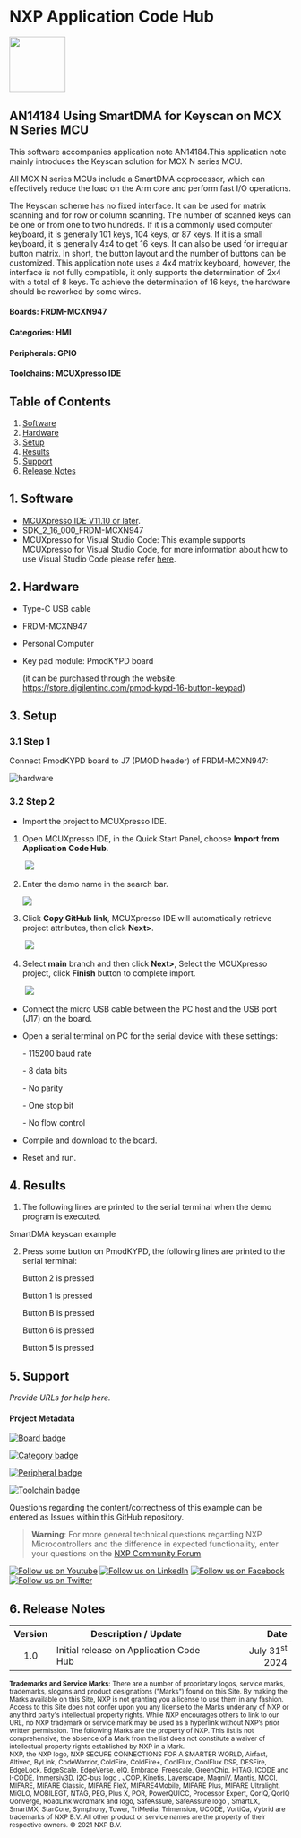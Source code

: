 # NXP Application Code Hub
[<img src="https://mcuxpresso.nxp.com/static/icon/nxp-logo-color.svg" width="100"/>](https://www.nxp.com)

## AN14184 Using SmartDMA for Keyscan on MCX N Series MCU
This software accompanies application note AN14184.This application note mainly introduces the Keyscan solution for MCX N series MCU.

All MCX N series MCUs include a SmartDMA coprocessor, which can effectively reduce the load on the Arm core and perform fast I/O operations.

The Keyscan scheme has no fixed interface. It can be used for matrix scanning and for row or column scanning. The number of scanned keys can be one or from one to two hundreds. If it is a commonly used computer keyboard, it is generally 101 keys, 104 keys, or 87 keys. If it is a small keyboard, it is generally 4x4 to get 16 keys. It can also be used for irregular button matrix. In short, the button layout and the number of buttons can be customized. This application note uses a 4x4 matrix keyboard, however, the interface is not fully compatible, it only supports the determination of 2x4 with a total of 8 keys. To achieve the determination of 16 keys, the hardware should be reworked by some wires.

#### Boards: FRDM-MCXN947
#### Categories: HMI
#### Peripherals: GPIO
#### Toolchains: MCUXpresso IDE

## Table of Contents
1. [Software](#step1)
2. [Hardware](#step2)
3. [Setup](#step3)
4. [Results](#step4)
6. [Support](#step5)
7. [Release Notes](#step6)

## 1. Software<a name="step1"></a>
- [MCUXpresso IDE V11.10 or later](https://www.nxp.com/design/design-center/software/development-software/mcuxpresso-software-and-tools-/mcuxpresso-integrated-development-environment-ide:MCUXpresso-IDE).
- SDK_2_16_000_FRDM-MCXN947
- MCUXpresso for Visual Studio Code: This example supports MCUXpresso for Visual Studio Code, for more information about how to use Visual Studio Code please refer [here](https://www.nxp.com/design/training/getting-started-with-mcuxpresso-for-visual-studio-code:TIP-GETTING-STARTED-WITH-MCUXPRESSO-FOR-VS-CODE).

## 2. Hardware<a name="step2"></a>
- Type-C USB cable

- FRDM-MCXN947

- Personal Computer

- Key pad module: PmodKYPD board

  (it can be purchased through the website: https://store.digilentinc.com/pmod-kypd-16-button-keypad)

## 3. Setup<a name="step3"></a>
### 3.1 Step 1

Connect PmodKYPD board to J7 (PMOD header) of FRDM-MCXN947:

![hardware](images\hardware.png)

### 3.2 Step 2

- Import the project to MCUXpresso IDE.

1. Open MCUXpresso IDE, in the Quick Start Panel, choose **Import from Application Code Hub**.

   ​	![](images\import_project_1.png)

2. Enter the demo name in the search bar.

   ![](images\import_project_2.png) 

3. Click **Copy GitHub link**, MCUXpresso IDE will automatically retrieve project attributes, then click **Next>**.

   ​	![](images\import_project_3.png)

4. Select **main** branch and then click **Next>**, Select the MCUXpresso project, click **Finish** button to complete import.

   ​	![](images\import_project_4.png)

- Connect the micro USB cable between the PC host and the USB port (J17) on the board.

- Open a serial terminal on PC for the serial device with these settings:

    \- 115200 baud rate

    \- 8 data bits

    \- No parity

    \- One stop bit

    \- No flow control

- Compile and download to the board.

- Reset and run.

## 4. Results<a name="step4"></a>
1. The following lines are printed to the serial terminal when the demo program is executed.

 SmartDMA keyscan example

2. Press some button on PmodKYPD, the following lines are printed to the serial terminal:

   Button 2 is pressed 

   Button 1 is pressed 

   Button B is pressed 

   Button 6 is pressed 

   Button 5 is pressed 

## 5. Support<a name="step5"></a>
*Provide URLs for help here.*

#### Project Metadata

<!----- Boards ----->
[![Board badge](https://img.shields.io/badge/Board-FRDM&ndash;MCXN947-blue)]()

<!----- Categories ----->
[![Category badge](https://img.shields.io/badge/Category-HMI-yellowgreen)](https://github.com/search?q=org%3Anxp-appcodehub+hmi+in%3Areadme&type=Repositories)

<!----- Peripherals ----->
[![Peripheral badge](https://img.shields.io/badge/Peripheral-GPIO-yellow)](https://github.com/search?q=org%3Anxp-appcodehub+gpio+in%3Areadme&type=Repositories)

<!----- Toolchains ----->
[![Toolchain badge](https://img.shields.io/badge/Toolchain-MCUXPRESSO%20IDE-orange)](https://github.com/search?q=org%3Anxp-appcodehub+mcux+in%3Areadme&type=Repositories)

Questions regarding the content/correctness of this example can be entered as Issues within this GitHub repository.

>**Warning**: For more general technical questions regarding NXP Microcontrollers and the difference in expected functionality, enter your questions on the [NXP Community Forum](https://community.nxp.com/)

[![Follow us on Youtube](https://img.shields.io/badge/Youtube-Follow%20us%20on%20Youtube-red.svg)](https://www.youtube.com/NXP_Semiconductors)
[![Follow us on LinkedIn](https://img.shields.io/badge/LinkedIn-Follow%20us%20on%20LinkedIn-blue.svg)](https://www.linkedin.com/company/nxp-semiconductors)
[![Follow us on Facebook](https://img.shields.io/badge/Facebook-Follow%20us%20on%20Facebook-blue.svg)](https://www.facebook.com/nxpsemi/)
[![Follow us on Twitter](https://img.shields.io/badge/X-Follow%20us%20on%20X-black.svg)](https://x.com/NXP)

## 6. Release Notes<a name="step6"></a>
| Version | Description / Update                           | Date                        |
|:-------:|------------------------------------------------|----------------------------:|
| 1.0     | Initial release on Application Code Hub        | July 31<sup>st</sup> 2024 |

<small>
<b>Trademarks and Service Marks</b>: There are a number of proprietary logos, service marks, trademarks, slogans and product designations ("Marks") found on this Site. By making the Marks available on this Site, NXP is not granting you a license to use them in any fashion. Access to this Site does not confer upon you any license to the Marks under any of NXP or any third party's intellectual property rights. While NXP encourages others to link to our URL, no NXP trademark or service mark may be used as a hyperlink without NXP’s prior written permission. The following Marks are the property of NXP. This list is not comprehensive; the absence of a Mark from the list does not constitute a waiver of intellectual property rights established by NXP in a Mark.
</small>
<br>
<small>
NXP, the NXP logo, NXP SECURE CONNECTIONS FOR A SMARTER WORLD, Airfast, Altivec, ByLink, CodeWarrior, ColdFire, ColdFire+, CoolFlux, CoolFlux DSP, DESFire, EdgeLock, EdgeScale, EdgeVerse, elQ, Embrace, Freescale, GreenChip, HITAG, ICODE and I-CODE, Immersiv3D, I2C-bus logo , JCOP, Kinetis, Layerscape, MagniV, Mantis, MCCI, MIFARE, MIFARE Classic, MIFARE FleX, MIFARE4Mobile, MIFARE Plus, MIFARE Ultralight, MiGLO, MOBILEGT, NTAG, PEG, Plus X, POR, PowerQUICC, Processor Expert, QorIQ, QorIQ Qonverge, RoadLink wordmark and logo, SafeAssure, SafeAssure logo , SmartLX, SmartMX, StarCore, Symphony, Tower, TriMedia, Trimension, UCODE, VortiQa, Vybrid are trademarks of NXP B.V. All other product or service names are the property of their respective owners. © 2021 NXP B.V.
</small>
